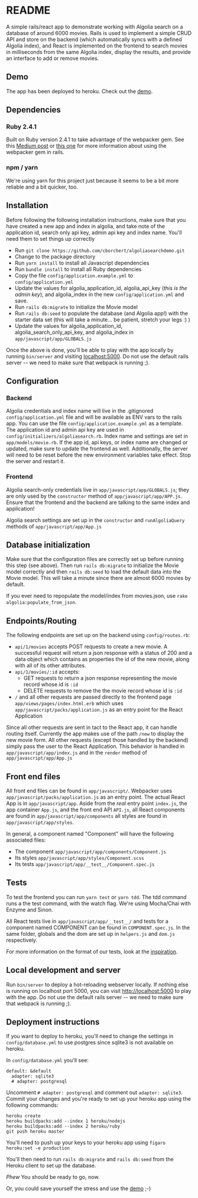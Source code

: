 # README

A simple rails/react app to demonstrate working with Algolia search on a database of around 6000 movies. Rails is used to implement a simple CRUD API and store on the backend (which automatically syncs with a defined Algolia index), and React is implemented on the frontend to search movies in milliseconds from the same Algolia index, display the results, and provide an interface to add or remove movies.

## Demo

The app has been deployed to heroku. Check out the [demo](https://algoliasearchdemo.herokuapp.com).

## Dependencies

### Ruby 2.4.1

Built on Ruby version 2.4.1 to take advantage of the webpacker gem. See this [Medium post](https://medium.com/statuscode/introducing-webpacker-7136d66cddfb) or [this one](https://medium.com/@hpux/rails-5-1-loves-javascript-a1d84d5318b) for more information about using the webpacker gem in rails.

### npm / yarn

We're using yarn for this project just because it seems to be a bit more reliable and a bit quicker, too.

## Installation

Before following the following installation instructions, make sure that you have created a new app  and index in algolia, and take note of the application id, search only api key, admin api key and index name. You'll need them to set things up correctly

  - Run `git clone https://github.com/cborchert/algoliasearchdemo.git`
  - Change to the package directory
  - Run `yarn install` to install all Javascript dependencies
  - Run `bundle install` to install all Ruby dependencies
  - Copy the file `config/application.example.yml` to `config/application.yml`
  - Update the values for algolia_application_id, algolia_api_key (*this is the admin key*),  and algolia_index in the new `config/application.yml` and save.
  - Run `rails db:migrate` to initialize the Movie model
  - Run `rails db:seed` to populate the database (and Algolia app!) with the starter data set (this will take a minute... be patient, stretch your legs :) )
  - Update the values for algolia_application_id, algolia_search_only_api_key, and algolia_index in `app/javascript/app/GLOBALS.js`

Once the above is done, you'll be able to play with the app locally by running `bin/server` and visiting [localhost:5000](http://localhost:5000). Do not use the default rails server -- we need to make sure that webpack is running ;).

## Configuration

### Backend

Algolia credentials and index name will live in the .gitignored `config/application.yml` file and will be available as ENV vars to the rails app. You can use the file `config/application.example.yml` as a template. The application id and admin api key are used in  `config/initializers/algoliasearch.rb`. Index name and settings are set in `app/models/movie.rb`. If the app id, api keys, or index name are changed or updated, make sure to update the frontend as well. Additionally, the server will need to be reset before the new environment variables take effect. Stop the server and restart it.

### Frontend

Algolia search-only credentials live in `app/javascript/app/GLOBALS.js`; they are only used by the `constructor` method of `app/javascript/app/APP.js`. Ensure that the frontend and the backend are talking to the same index and application!

Algolia search settings are set up in the `constructor` and `runAlgoliaQuery` methods of `app/javascript/app/App.js`

## Database initialization

Make sure that the configuration files are correctly set up before running this step (see above).
Then run `rails db:migrate` to initialize the Movie model correctly and then `rails db:seed` to load the default data into the Movie model. This will take a minute since there are almost 6000 movies by default.

If you ever need to repopulate the model/index from movies.json, use `rake algolia:populate_from_json`.


## Endpoints/Routing

The following endpoints are set up on the backend using `config/routes.rb`:

  -  `api/1/movies` accepts POST requests to create a new movie. A successful request will return a json response with a status of 200 and a data object which contains as properties the id of the new movie, along with all of its other attributes.
  -  `api/1/movies/:id` accepts:
     -  GET requests to return a json response representing the movie record whose id is `:id`
     -  DELETE requests to remove the the movie record whose id is `:id`
  - `/` and all other requests are passed directly to the frontend page `app/views/pages/index.html.erb` which uses `app/javascript/packs/application.js` as an entry point for the React Application

Since all other requests are sent in tact to the React app, it can handle routing itself. Currently the app makes use of the path `/new` to display the new movie form. All other requests (except those handled by the backend) simply pass the user to the React Application. This behavior is handled in `app/javascript/app/index.js` and in the `render` method of `app/javascript/app/App.js`


## Front end files

All front end files can be found in `app/javascript/`. Webpacker uses `app/javascript/packs/application.js` as an entry point. The actual React App is in `app/javascript/app`. Aside from the *real* entry point `index.js`, the app container `App.js`, and the front end API `API.js`, all React components are found in `app/javascript/app/components` all styles are found in `app/javascript/app/styles`.

In general, a component named "Component" will have the following associated files:
  - The component `app/javascript/app/components/Component.js`
  - Its styles `app/javascript/app/styles/Component.scss`
  - Its tests `app/javascript/app/__test__/Component.spec.js`


## Tests

To test the frontend you can run `yarn test` or `yarn tdd`. The tdd command runs a the test command, with the watch flag. We're using Mocha/Chai with Enzyme and Sinon.

All React tests live in `app/javascript/app/__test__/` and tests for a component named COMPONENT can be found in `COMPONENT.spec.js`. In the same folder, globals and the dom are set up in `helpers.js` and `dom.js` respectively.

For more information on the format of our tests, look at the [inspiration](http://blog.ricardofilipe.com/post/react-enzyme-tdd-tutorial).

## Local development and server

Run `bin/server` to deploy a hot-reloading webserver locally. If nothing else is running on localhost port 5000, you can visit [http://localhost:5000](http://localhost:5000) to play with the app. Do not use the default rails server -- we need to make sure that webpack is running ;).

## Deployment instructions

If you want to deploy to heroku, you'll need to change the settings in `config/database.yml` to use postgres since sqlite3 is not available on heroku.

In `config/database.yml` you'll see:

```
default: &default
  adapter: sqlite3
  # adapter: postgresql
```

Uncomment `# adapter: postgresql` and comment out `adapter: sqlite3`. Commit your changes and you're ready to set up your heroku app using the following commands:

```
heroku create
heroku buildpacks:add --index 1 heroku/nodejs
heroku buildpacks:add --index 2 heroku/ruby
git push heroku master
```
You'll need to push up your keys to your heroku app using `figaro heroku:set -e production`

You'll then need to run `rails db:migrate` and `rails db:seed` from the Heroku client to set up the database.

*Phew* You should be ready to go, now.

Or, you could save yourself the stress and use the [demo](https://algoliasearchdemo.herokuapp.com) ;-)
